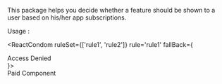 This package helps you decide whether a feature should be shown to a user based on his/her app subscriptions.

Usage : 

<ReactCondom ruleSet={['rule1', 'rule2']} rule='rule1' fallBack={<div>Access Denied</div>}>
    <div>
    Paid Component
    </div>
<ReactCondom>